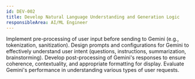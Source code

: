 ```yaml
---
id: DEV-002
title: Develop Natural Language Understanding and Generation Logic
responsibleArea: AI/ML Engineer
---
```

Implement pre-processing of user input before sending to Gemini (e.g., tokenization, sanitization). Design prompts and configurations for Gemini to effectively understand user intent (questions, instructions, summarization, brainstorming). Develop post-processing of Gemini's responses to ensure coherence, contextuality, and appropriate formatting for display. Evaluate Gemini's performance in understanding various types of user requests.